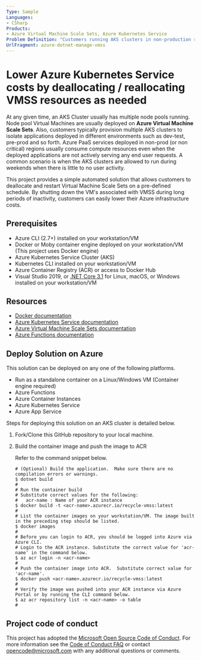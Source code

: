 ```yaml
---
Type: Sample
Languages:
- CSharp
Products:
- Azure Virtual Machine Scale Sets, Azure Kubernetes Service
Problem Definition: "Customers running AKS clusters in non-production regions often want to cut down infrastructure costs by decommissioning resources when they are not being used by anyone.  A common use case is shutting down VM machine scale sets associated with Azure Kubernetes Service during a period of inactivity such as a weekend.  This project attempts to provide a simple solution to address this requirement."
UrlFragment: azure-dotnet-manage-vmss
---
```


# Lower Azure Kubernetes Service costs by deallocating / reallocating VMSS resources as needed

At any given time, an AKS Cluster usually has multiple node pools running.  Node pool Virtual Machines are usually deployed on **Azure Virtual Machine Scale Sets**.  Also, customers typically provision multiple AKS clusters to isolate applications deployed in different environments such as dev-test, pre-prod and so forth.  Azure PaaS services deployed in non-prod (or non critical) regions usually consume compute resources even when the deployed applications are not actively serving any end user requests.  A common scenario is when the AKS clusters are allowed to run during weekends when there is little to no user activity.

This project provides a simple automated solution that allows customers to deallocate and restart Virtual Machine Scale Sets on a pre-defined schedule.  By shutting down the VM's associated with VMSS during long periods of inactivity, customers can easily lower their Azure infrastructure costs.

## Prerequisites

- Azure CLI (2.7+) installed on your workstation/VM
- Docker or Moby container engine deployed on your workstation/VM (This project uses Docker engine)
- Azure Kubernetes Service Cluster (AKS)
- Kubernetes CLI installed on your workstation/VM
- Azure Container Registry (ACR) or access to Docker Hub
- Visual Studio 2019, or [.NET Core 3.1](https://dotnet.microsoft.com/download/dotnet-core/3.1) for Linux, macOS, or Windows installed on your workstation/VM

## Resources

- [Docker documentation](https://docs.docker.com/)
- [Azure Kubernetes Service documentation](https://docs.microsoft.com/en-us/azure/aks/)
- [Azure Virtual Machine Scale Sets documentation](https://docs.microsoft.com/en-us/azure/virtual-machine-scale-sets/)
- [Azure Functions documentation](https://docs.microsoft.com/en-us/azure/azure-functions/)

## Deploy Solution on Azure
This solution can be deployed on any one of the following platforms.
- Run as a standalone container on a Linux/Windows VM (Container engine required)
- Azure Functions
- Azure Container Instances
- Azure Kubernetes Service
- Azure App Service

Steps for deploying this solution on an AKS cluster is detailed below.

1. Fork/Clone this GitHub repository to your local machine.

2. Build the container image and push the image to ACR

   Refer to the command snippet below.

   ```
   # (Optional) Build the application.  Make sure there are no compilation errors or warnings.
   $ dotnet build
   #
   # Run the container build
   # Substitute correct values for the following:
   #   acr-name : Name of your ACR instance
   $ docker build -t <acr-name>.azurecr.io/recycle-vmss:latest
   #
   # List the container images on your workstation/VM. The image built in the preceding step should be listed.
   $ docker images
   #
   # Before you can login to ACR, you should be logged into Azure via Azure CLI.
   # Login to the ACR instance. Substitute the correct value for 'acr-name' in the command below.
   $ az acr login -n <acr-name>
   #
   # Push the container image into ACR.  Substitute correct value for 'acr-name'.
   $ docker push <acr-name>.azurecr.io/recycle-vmss:latest
   #
   # Verify the image was pushed into your ACR instance via Azure Portal or by running the CLI command below.
   $ az acr repository list -n <acr-name> -o table
   #
   ```

## Project code of conduct

This project has adopted the [Microsoft Open Source Code of Conduct](https://opensource.microsoft.com/codeofconduct/). For more information see the [Code of Conduct FAQ](https://opensource.microsoft.com/codeofconduct/faq/) or contact [opencode@microsoft.com](mailto:opencode@microsoft.com) with any additional questions or comments.
